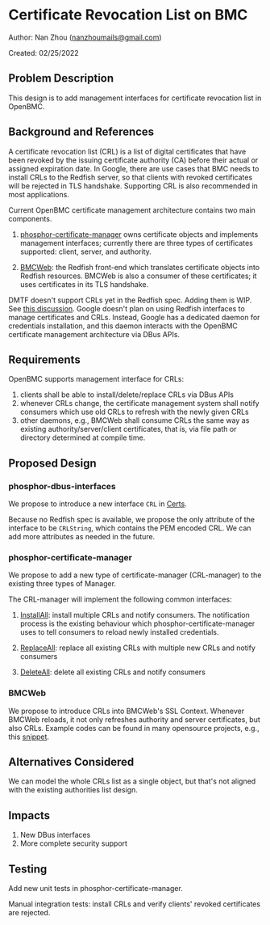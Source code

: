 # Certificate Revocation List on BMC

Author: Nan Zhou (nanzhoumails@gmail.com)

Created: 02/25/2022

## Problem Description

This design is to add management interfaces for certificate revocation list in
OpenBMC.

## Background and References

A certificate revocation list (CRL) is a list of digital certificates that have
been revoked by the issuing certificate authority (CA) before their actual or
assigned expiration date. In Google, there are use cases that BMC needs to
install CRLs to the Redfish server, so that clients with revoked certificates
will be rejected in TLS handshake. Supporting CRL is also recommended in most
applications.

Current OpenBMC certificate management architecture contains two main
components.

1. [phosphor-certificate-manager](https://github.com/openbmc/phosphor-certificate-manager)
   owns certificate objects and implements management interfaces; currently
   there are three types of certificates supported: client, server, and
   authority.

2. [BMCWeb](https://github.com/openbmc/bmcweb): the Redfish front-end which
   translates certificate objects into Redfish resources. BMCWeb is also a
   consumer of these certificates; it uses certificates in its TLS handshake.

DMTF doesn't support CRLs yet in the Redfish spec. Adding them is WIP. See
[this discussion](https://redfishforum.com/thread/618/resource-certificate-revocation-list?page=1&scrollTo=2173).
Google doesn't plan on using Redfish interfaces to manage certificates and CRLs.
Instead, Google has a dedicated daemon for credentials installation, and this
daemon interacts with the OpenBMC certificate management architecture via DBus
APIs.

## Requirements

OpenBMC supports management interface for CRLs:

1. clients shall be able to install/delete/replace CRLs via DBus APIs
2. whenever CRLs change, the certificate management system shall notify
   consumers which use old CRLs to refresh with the newly given CRLs
3. other daemons, e.g., BMCWeb shall consume CRLs the same way as existing
   authority/server/client certificates, that is, via file path or directory
   determined at compile time.

## Proposed Design

### phosphor-dbus-interfaces

We propose to introduce a new interface `CRL` in
[Certs](https://github.com/openbmc/phosphor-dbus-interfaces/tree/master/yaml/xyz/openbmc_project/Certs).

Because no Redfish spec is available, we propose the only attribute of the
interface to be `CRLString`, which contains the PEM encoded CRL. We can add more
attributes as needed in the future.

### phosphor-certificate-manager

We propose to add a new type of certificate-manager (CRL-manager) to the
existing three types of Manager.

The CRL-manager will implement the following common interfaces:

1. [InstallAll](https://github.com/openbmc/phosphor-dbus-interfaces/blob/master/yaml/xyz/openbmc_project/Certs/InstallAll.interface.yaml):
   install multiple CRLs and notify consumers. The notification process is the
   existing behaviour which phosphor-certificate-manager uses to tell consumers
   to reload newly installed credentials.

2. [ReplaceAll](https://github.com/openbmc/phosphor-dbus-interfaces/blob/master/yaml/xyz/openbmc_project/Certs/ReplaceAll.interface.yaml):
   replace all existing CRLs with multiple new CRLs and notify consumers

3. [DeleteAll](https://github.com/openbmc/phosphor-dbus-interfaces/blob/master/yaml/xyz/openbmc_project/Collection/DeleteAll.interface.yaml):
   delete all existing CRLs and notify consumers

### BMCWeb

We propose to introduce CRLs into BMCWeb's SSL Context. Whenever BMCWeb reloads,
it not only refreshes authority and server certificates, but also CRLs. Example
codes can be found in many opensource projects, e.g., this
[snippet](https://github.com/Icinga/icinga2/blob/master/lib/base/tlsutility.cpp#L338).

## Alternatives Considered

We can model the whole CRLs list as a single object, but that's not aligned with
the existing authorities list design.

## Impacts

1. New DBus interfaces
2. More complete security support

## Testing

Add new unit tests in phosphor-certificate-manager.

Manual integration tests: install CRLs and verify clients' revoked certificates
are rejected.
